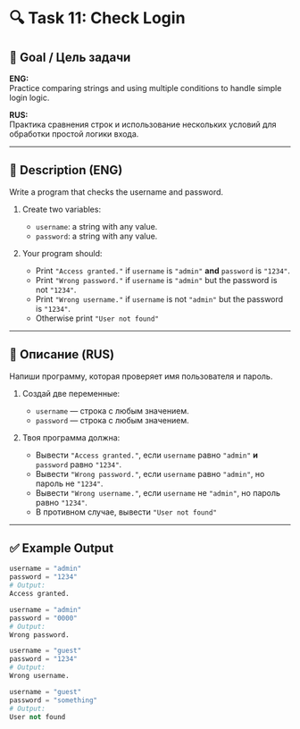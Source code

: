 
# 🔍 Task 11: Check Login

## 🎯 Goal / Цель задачи

**ENG:**  
Practice comparing strings and using multiple conditions to handle simple login logic.

**RUS:**  
Практика сравнения строк и использование нескольких условий для обработки простой логики входа.

---

## 📌 Description (ENG)

Write a program that checks the username and password.

1. Create two variables:
   - `username`: a string with any value.
   - `password`: a string with any value.

2. Your program should:
   - Print `"Access granted."` if `username` is `"admin"` **and** `password` is `"1234"`.
   - Print `"Wrong password."` if `username` is `"admin"` but the password is not `"1234"`.
   - Print `"Wrong username."` if `username` is not `"admin"` but the password is `"1234"`.
   - Otherwise print `"User not found"`

---

## 📌 Описание (RUS)

Напиши программу, которая проверяет имя пользователя и пароль.

1. Создай две переменные:
   - `username` — строка с любым значением.
   - `password` — строка с любым значением.

2. Твоя программа должна:
   - Вывести `"Access granted."`, если `username` равно `"admin"` **и** `password` равно `"1234"`.
   - Вывести `"Wrong password."`, если `username` равно `"admin"`, но пароль не `"1234"`.
   - Вывести `"Wrong username."`, если `username` не `"admin"`, но пароль равно `"1234"`.
   - В противном случае, вывести `"User not found"`

---

## ✅ Example Output

```python
username = "admin"
password = "1234"
# Output:
Access granted.
```

```python
username = "admin"
password = "0000"
# Output:
Wrong password.
```

```python
username = "guest"
password = "1234"
# Output:
Wrong username.
```
```python
username = "guest"
password = "something"
# Output:
User not found
```